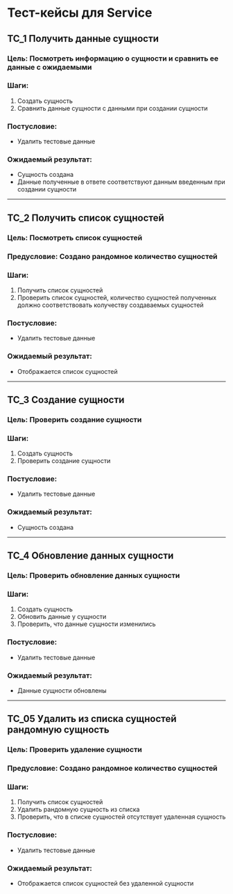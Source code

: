 # Тест-кейсы для Service

## TC_1 Получить данные сущности

### Цель: Посмотреть информацию о сущности и сравнить ее данные с ожидаемыми

### Шаги:
1. Создать сущность
2. Сравнить данные сущности с данными при создании сущности

### Постусловие: 
- Удалить тестовые данные

### Ожидаемый результат: 
- Сущность создана
- Данные полученные в ответе соответствуют данным введенным при создании сущности
***

## TC_2 Получить список сущностей

### Цель: Посмотреть список сущностей
            
### Предусловие: Создано рандомное количество сущностей

### Шаги:
1. Получить список сущностей 
2. Проверить список сущностей, количество сущностей полученных должно соответствовать колучеству создаваемых сущностей

### Постусловие: 
- Удалить тестовые данные

### Ожидаемый результат: 
- Отображается список сущностей
***

## TC_3 Создание сущности

### Цель: Проверить создание сущности
    
### Шаги:
1. Создать сущность
2. Проверить создание сущности
    
### Постусловие: 
- Удалить тестовые данные
    
### Ожидаемый результат: 
- Сущность создана
***

## TC_4 Обновление данных сущности

### Цель: Проверить обновление данных сущности

### Шаги:
1. Создать сущность
2. Обновить данные у сущности
3. Проверить, что данные сущности изменились

### Постусловие: 
- Удалить тестовые данные

### Ожидаемый результат: 
- Данные сущности обновлены
***

## TC_05 Удалить из списка сущностей рандомную сущность

### Цель: Проверить удаление сущности

### Предусловие: Создано рандомное количество сущностей

### Шаги:
1. Получить список сущностей
2. Удалить рандомную сущность из списка
3. Проверить, что в списке сущностей отсутствует удаленная сущность

### Постусловие: 
- Удалить тестовые данные

### Ожидаемый результат: 
- Отображается список сущностей без удаленной сущности
